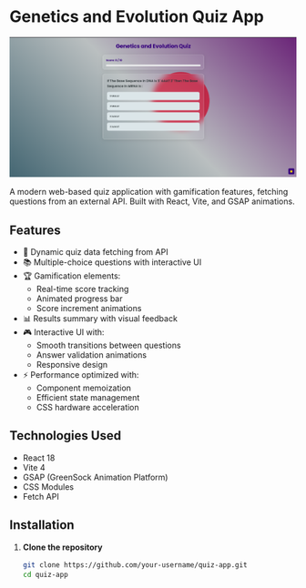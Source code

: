 # Genetics and Evolution Quiz App

![Quiz App Screenshot](./public/screenshot.png) <!-- Add actual screenshot path -->

A modern web-based quiz application with gamification features, fetching questions from an external API. Built with React, Vite, and GSAP animations.

## Features

- 🚀 Dynamic quiz data fetching from API
- 📚 Multiple-choice questions with interactive UI
- 🏆 Gamification elements:
  - Real-time score tracking
  - Animated progress bar
  - Score increment animations
- 📊 Results summary with visual feedback
- 🎮 Interactive UI with:
  - Smooth transitions between questions
  - Answer validation animations
  - Responsive design
- ⚡ Performance optimized with:
  - Component memoization
  - Efficient state management
  - CSS hardware acceleration

## Technologies Used

- React 18
- Vite 4
- GSAP (GreenSock Animation Platform)
- CSS Modules
- Fetch API

## Installation

1. **Clone the repository**
   ```bash
   git clone https://github.com/your-username/quiz-app.git
   cd quiz-app